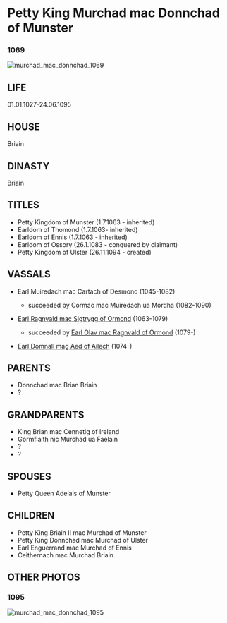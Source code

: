 # Petty King Murchad mac Donnchad of Munster

### 1069

![murchad_mac_donnchad_1069](i/murchad_mac_donnchad_1069.jpg)

## LIFE

01.01.1027-24.06.1095

## HOUSE

Briain

## DINASTY

Briain

## TITLES 

- Petty Kingdom of Munster (1.7.1063 - inherited)
- Earldom of Thomond (1.7.1063- inherited)
- Earldom of Ennis (1.7.1063 - inherited)
- Earldom of Ossory (26.1.1083 - conquered by claimant)
- Petty Kingdom of Ulster (26.11.1094 - created)

## VASSALS

- Earl Muiredach mac Cartach of Desmond (1045-1082)

  - succeeded by Cormac mac Muiredach ua Mordha (1082-1090) 

- [Earl Ragnvald mac Sigtrygg of Ormond](ragnvald_mac_sigtrygg_1021.md) (1063-1079)

  - succeeded by [Earl Olav mac Ragnvald of Ormond](olav_mac_ragnvald_1066.md) (1079-)

- [Earl Domnall mag Aed of Ailech](domnall_mag_aed_1027.md) (1074-)

  

## PARENTS

- Donnchad mac Brian Briain
- ?

## GRANDPARENTS

- King Brian mac Cennetig of Ireland
- Gormflaith nic Murchad ua Faelain
- ?
- ?

## SPOUSES

- Petty Queen Adelais of Munster

## CHILDREN

- Petty King Briain II mac Murchad of Munster
- Petty King Donnchad mac Murchad of Ulster
- Earl Enguerrand mac Murchad of Ennis
- Ceithernach mac Murchad Briain

## OTHER PHOTOS

### 1095

![murchad_mac_donnchad_1095](i/murchad_mac_donnchad_1095.jpg)
